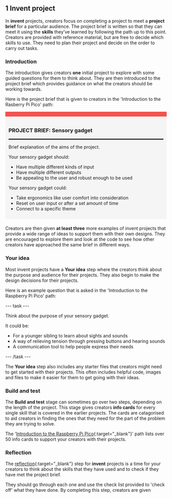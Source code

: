 ## 1 Invent project

In **invent** projects, creators focus on completing a project to meet a **project brief** for a particular audience. The project brief is written so that they can meet it using the **skills** they’ve learned by following the path up to this point. Creators are provided with reference material, but are free to decide which skills to use. They need to plan their project and decide on the order to carry out tasks.

### Introduction

The introduction gives creators **one** initial project to explore with some guided questions for them to think about. They are then introduced to the project brief which provides guidance on what the creators should be working towards. 

Here is the project brief that is given to creators in the 'Introduction to the Rasberry Pi Pico' path:

<div style="border-top: 15px solid #f3524f; background-color: whitesmoke; margin-bottom: 20px; padding: 10px;">

### PROJECT BRIEF: Sensory gadget
<hr style="border-top: 2px solid black;">

Brief explanation of the aims of the project. 

Your sensory gadget should:
+ Have multiple different kinds of input
+ Have multiple different outputs
+ Be appealing to the user and robust enough to be used

Your sensory gadget could:
+ Take ergonomics like user comfort into consideration
+ Reset on user input or after a set amount of time 
+ Connect to a specific theme

</div>

Creators are then given **at least three** more examples of invent projects that provide a wide range of ideas to support them with their own designs. They are encouraged to explore them and look at the code to see how other creators have approached the same brief in different ways. 

### Your idea

Most invent projects have a **Your idea** step where the creators think about the purpose and audience for their projects. They also begin to make the design decisions for their projects. 

Here is an example question that is asked in the 'Introduction to the Raspberry Pi Pico' path:

--- task ---

Think about the purpose of your sensory gadget. 

It could be:
+ For a younger sibling to learn about sights and sounds
+ A way of relieving tension through pressing buttons and hearing sounds
+ A communication tool to help people express their needs 

--- /task ---

The **Your idea** step also includes any starter files that creators might need to get started with their projects. This often includes helpful code, images and files to make it easier for them to get going with their ideas.

### Build and test

The **Build and test** stage can sometimes go over two steps, depending on the length of the project. This stage gives creators **info cards** for every single skill that is covered in the earlier projects. The cards are catagorised to aid creators in finding the ones that they need for the part of the problem they are trying to solve. 

The '[Introduction to the Raspberry Pi Pico](https://projects.raspberrypi.org/en/projects/sensory-gadget/2){:target="_blank"}' path lists over 50 info cards to support your creators with their projects. 

### Reflection

The [reflection](https://projects.raspberrypi.org/en/projects/sensory-gadget/3){:target="_blank"} step for **invent** projects is a time for your creators to think about the skills that they have used and to check if they have met the project brief. 

They should go through each one and use the check list provided to 'check off' what they have done. By completing this step, creators are given